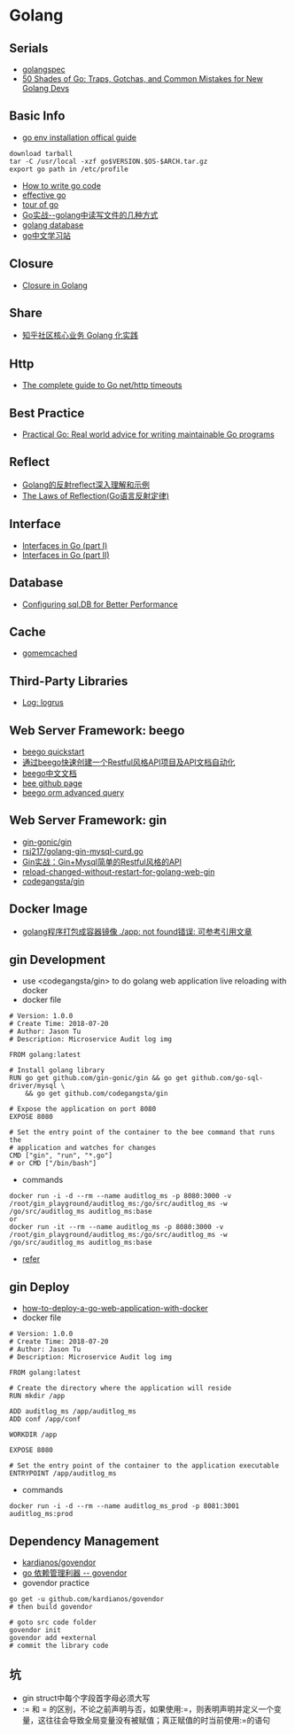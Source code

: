 # Golang

## Serials
* [golangspec][32]
* [50 Shades of Go: Traps, Gotchas, and Common Mistakes for New Golang Devs][34]

## Basic Info
* [go env installation offical guide][1]
```
download tarball
tar -C /usr/local -xzf go$VERSION.$OS-$ARCH.tar.gz
export go path in /etc/profile
```
* [How to write go code][2]
* [effective go][3]
* [tour of go][4]
* [Go实战--golang中读写文件的几种方式][13]
* [golang database][14]
* [go中文学习站][15]

## Closure
* [Closure in Golang][33]

## Share
* [知乎社区核心业务 Golang 化实践][29]

## Http
* [The complete guide to Go net/http timeouts][28]

## Best Practice
* [Practical Go: Real world advice for writing maintainable Go programs][27]

## Reflect
* [Golang的反射reflect深入理解和示例][23]
* [The Laws of Reflection(Go语言反射定律)][26]

## Interface
* [Interfaces in Go (part I)][30]
* [Interfaces in Go (part II)][31]

## Database
* [Configuring sql.DB for Better Performance][22]

## Cache
* [gomemcached][24]

## Third-Party Libraries
* [Log: logrus][20]

## Web Server Framework: beego
* [beego quickstart][5]
* [通过beego快速创建一个Restful风格API项目及API文档自动化][6]
* [beego中文文档][7]
* [bee github page][8]
* [beego orm advanced query][9]

## Web Server Framework: gin
* [gin-gonic/gin][12]
* [rsj217/golang-gin-mysql-curd.go][10]
* [Gin实战：Gin+Mysql简单的Restful风格的API][11]
* [reload-changed-without-restart-for-golang-web-gin][17]
* [codegangsta/gin][18]

## Docker Image
* [golang程序打包成容器镜像 ./app: not found错误: 可参考引用文章][21]

## gin Development
* use <codegangsta/gin> to do golang web application live reloading with docker
* docker file
```
# Version: 1.0.0
# Create Time: 2018-07-20
# Author: Jason Tu
# Description: Microservice Audit log img

FROM golang:latest

# Install golang library
RUN go get github.com/gin-gonic/gin && go get github.com/go-sql-driver/mysql \
    && go get github.com/codegangsta/gin

# Expose the application on port 8080
EXPOSE 8080

# Set the entry point of the container to the bee command that runs the
# application and watches for changes
CMD ["gin", "run", "*.go"]
# or CMD ["/bin/bash"]
```
* commands
```
docker run -i -d --rm --name auditlog_ms -p 8080:3000 -v /root/gin_playground/auditlog_ms:/go/src/auditlog_ms -w /go/src/auditlog_ms auditlog_ms:base
or
docker run -it --rm --name auditlog_ms -p 8080:3000 -v /root/gin_playground/auditlog_ms:/go/src/auditlog_ms -w /go/src/auditlog_ms auditlog_ms:base
```
* [refer][17]

## gin Deploy
* [how-to-deploy-a-go-web-application-with-docker][16]
* docker file
```
# Version: 1.0.0
# Create Time: 2018-07-20
# Author: Jason Tu
# Description: Microservice Audit log img

FROM golang:latest

# Create the directory where the application will reside
RUN mkdir /app

ADD auditlog_ms /app/auditlog_ms
ADD conf /app/conf

WORKDIR /app

EXPOSE 8080

# Set the entry point of the container to the application executable
ENTRYPOINT /app/auditlog_ms
```
* commands
```
docker run -i -d --rm --name auditlog_ms_prod -p 8081:3001 auditlog_ms:prod
```

## Dependency Management
* [kardianos/govendor][19]
* [go 依赖管理利器 -- govendor][25]
* govendor practice
```
go get -u github.com/kardianos/govendor
# then build govendor

# goto src code folder
govendor init
govendor add +external
# commit the library code
```

## 坑
* gin struct中每个字段首字母必须大写
* := 和 = 的区别，不论之前声明与否，如果使用:=，则表明声明并定义一个变量，这往往会导致全局变量没有被赋值；真正赋值的时当前使用:=的语句
 

[1]: https://golang.org/doc/install
[2]: https://golang.org/doc/code.html#Workspaces
[3]: https://golang.org/doc/effective_go.html
[4]: https://tour.golang.org/
[5]: https://beego.me/quickstart
[6]: https://www.cnblogs.com/huligong1234/p/4707282.html
[7]: https://beego.me/docs/intro/ 
[8]: https://github.com/beego/bee
[9]: https://beego.me/docs/mvc/model/query.md
[10]: https://gist.github.com/rsj217/26492af115a083876570f003c64df118#file-golang-gin-mysql-restful-1-go
[11]: https://www.jianshu.com/p/a3f63b5da74c
[12]: https://github.com/gin-gonic/gin
[13]: https://blog.csdn.net/wangshubo1989/article/details/74777112/
[14]: http://go-database-sql.org/index.html
[15]: https://studygolang.com/pkgdoc
[16]: https://semaphoreci.com/community/tutorials/how-to-deploy-a-go-web-application-with-docker
[17]: http://www.itfanr.cc/2017/08/01/reload-changed-without-restart-for-golang-web-gin/
[18]: https://github.com/codegangsta/gin
[19]: https://github.com/kardianos/govendor
[20]: https://github.com/sirupsen/logrus
[21]: http://windgreen.me/2018/08/14/golang%E7%A8%8B%E5%BA%8F%E6%89%93%E5%8C%85%E6%88%90%E5%AE%B9%E5%99%A8%E9%95%9C%E5%83%8F-app-not-found%E9%94%99%E8%AF%AF/
[22]: https://www.alexedwards.net/blog/configuring-sqldb
[23]: https://juejin.im/post/5a75a4fb5188257a82110544
[24]: https://github.com/bradfitz/gomemcache
[25]: https://blog.csdn.net/yeasy/article/details/65935864
[26]: https://studygolang.com/articles/5834
[27]: https://dave.cheney.net/practical-go/presentations/qcon-china.html
[28]: https://blog.cloudflare.com/the-complete-guide-to-golang-net-http-timeouts/
[29]: https://zhuanlan.zhihu.com/p/48039838?hmsr=toutiao.io&utm_medium=toutiao.io&utm_source=toutiao.io
[30]: https://medium.com/golangspec/interfaces-in-go-part-i-4ae53a97479c
[31]: https://medium.com/golangspec/interfaces-in-go-part-ii-d5057ffdb0a6
[32]: https://medium.com/golangspec
[33]: https://www.jianshu.com/p/3934e62d78a1
[34]: http://devs.cloudimmunity.com/gotchas-and-common-mistakes-in-go-golang/index.html#closure_for_it_vars
